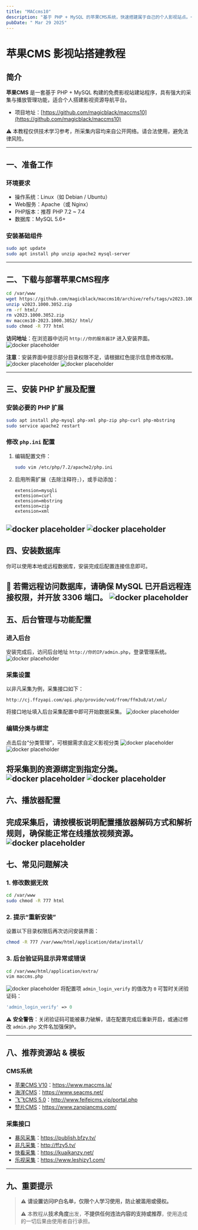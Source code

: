 ```yaml
---
title: "MACcms10"
description: "基于 PHP + MySQL 的苹果CMS系统，快速搭建属于自己的个人影视站点。一个适合初学者快速上手的搭建教程。"
pubDate: " Mar 29 2025"
---
```


# 苹果CMS 影视站搭建教程

## 简介

**苹果CMS** 是一套基于 PHP + MySQL 构建的免费影视站建站程序，具有强大的采集与播放管理功能，适合个人搭建影视资源导航平台。

- 项目地址：[https://github.com/magicblack/maccms10](https://github.com/magicblack/maccms10)

⚠️ 本教程仅供技术学习参考，所采集内容均来自公开网络。请合法使用，避免法律风险。

---

## 一、准备工作

### 环境要求

- 操作系统：Linux（如 Debian / Ubuntu）
- Web服务：Apache（或 Nginx）
- PHP版本：推荐 PHP 7.2 ~ 7.4
- 数据库：MySQL 5.6+

### 安装基础组件

```bash
sudo apt update
sudo apt install php unzip apache2 mysql-server
```

---

## 二、下载与部署苹果CMS程序

```bash
cd /var/www
wget https://github.com/magicblack/maccms10/archive/refs/tags/v2023.1000.3052.zip
unzip v2023.1000.3052.zip
rm -rf html/
rm v2023.1000.3052.zip
mv maccms10-2023.1000.3052/ html/
sudo chmod -R 777 html
```

**访问地址**：在浏览器中访问 `http://你的服务器IP` 进入安装界面。
![docker placeholder](https://blog.hgtrojan.com/usr/uploads/2024/02/1796422294.png)

**注意**：安装界面中提示部分目录权限不足，请根据红色提示信息修改权限。
![docker placeholder](https://blog.hgtrojan.com/usr/uploads/2024/02/120094303.png)
![docker placeholder](https://blog.hgtrojan.com/usr/uploads/2024/02/670701090.png)

---

## 三、安装 PHP 扩展及配置

### 安装必要的 PHP 扩展

```bash
sudo apt install php-mysql php-xml php-zip php-curl php-mbstring
sudo service apache2 restart
```

### 修改 `php.ini` 配置

1. 编辑配置文件：
   ```bash
   sudo vim /etc/php/7.2/apache2/php.ini
   ```
2. 启用所需扩展（去除注释符`;`），或手动添加：
   ```
   extension=mysqli
   extension=curl
   extension=mbstring
   extension=zip
   extension=xml
   ```
![docker placeholder](https://blog.hgtrojan.com/usr/uploads/2024/02/1513967122.png)
![docker placeholder](https://blog.hgtrojan.com/usr/uploads/2024/02/3845578306.png)
---

## 四、安装数据库

你可以使用本地或远程数据库，安装完成后配置连接信息即可。

🔗 若需远程访问数据库，请确保 MySQL 已开启远程连接权限，并开放 3306 端口。
![docker placeholder](https://blog.hgtrojan.com/usr/uploads/2024/02/539128736.png)
---

## 五、后台管理与功能配置

### 进入后台

安装完成后，访问后台地址 `http://你的IP/admin.php`，登录管理系统。
![docker placeholder](https://blog.hgtrojan.com/usr/uploads/2024/02/4218347839.png)

### 采集设置

以非凡采集为例，采集接口如下：

```
http://cj.ffzyapi.com/api.php/provide/vod/from/ffm3u8/at/xml/
```

将接口地址填入后台采集配置中即可开始数据采集。
![docker placeholder](https://blog.hgtrojan.com/usr/uploads/2024/02/791380784.png)
### 编辑分类与绑定

点击后台“分类管理”，可根据需求自定义影视分类
![docker placeholder](https://blog.hgtrojan.com/usr/uploads/2024/02/392450111.png)
![docker placeholder](https://blog.hgtrojan.com/usr/uploads/2024/02/3766457985.png)

将采集到的资源绑定到指定分类。
![docker placeholder](https://blog.hgtrojan.com/usr/uploads/2024/02/1565322967.png)
![docker placeholder](https://blog.hgtrojan.com/usr/uploads/2024/02/718865274.png)
---

## 六、播放器配置

完成采集后，请按模板说明配置播放器解码方式和解析规则，确保能正常在线播放视频资源。
![docker placeholder](https://blog.hgtrojan.com/usr/uploads/2024/02/2281502209.png)
---

## 七、常见问题解决

### 1. 修改数据无效

```bash
cd /var/www
sudo chmod -R 777 html
```

### 2. 提示“重新安装”

设置以下目录权限后再次访问安装界面：

```bash
chmod -R 777 /var/www/html/application/data/install/
```

### 3. 后台验证码显示异常或错误

```bash
cd /var/www/html/application/extra/
vim maccms.php
```
![docker placeholder](https://blog.hgtrojan.com/usr/uploads/2024/02/3756876953.png)
将配置项 `admin_login_verify` 的值改为 `0` 可暂时关闭验证码：

```php
'admin_login_verify' => 0
```

⚠️ **安全警告**：关闭验证码可能被暴力破解，请在配置完成后重新开启，或通过修改 `admin.php` 文件名加强保护。

---

## 八、推荐资源站 & 模板

### CMS系统
- [苹果CMS V10](https://www.maccms.la/)：https://www.maccms.la/
- [海洋CMS](https://www.seacms.net/)：https://www.seacms.net/
- [飞飞CMS 5.0](http://www.feifeicms.vip/portal.php)：http://www.feifeicms.vip/portal.php
- [赞片CMS](https://www.zanpiancms.com/)：https://www.zanpiancms.com/

### 采集接口
- [暴风采集](https://publish.bfzy.tv/)：https://publish.bfzy.tv/
- [非凡采集](http://ffzy5.tv/)：http://ffzy5.tv/
- [快看采集](https://kuaikanzy.net/)：https://kuaikanzy.net/
- [乐视采集](https://www.leshizy1.com/)：https://www.leshizy1.com/

---

## 九、重要提示

> ⚠️ **请设置访问IP白名单，仅限个人学习使用，防止被滥用或侵权。**
>
> ⚠️ 本教程从**技术角度**出发，**不提供任何违法内容的支持或推荐**，使用造成的一切后果由使用者自行承担。
